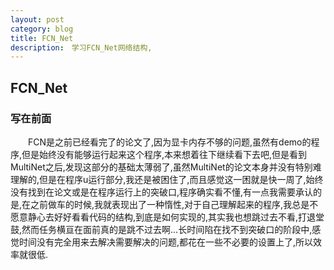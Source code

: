 ```yaml
---
layout: post
category: blog
title: FCN_Net
description:　学习FCN_Net网络结构,
---
```


## FCN_Net
### 写在前面
　　FCN是之前已经看完了的论文了,因为显卡内存不够的问题,虽然有demo的程序,但是始终没有能够运行起来这个程序,本来想着往下继续看下去吧,但是看到MultiNet之后,发现这部分的基础太薄弱了,虽然MultiNet的论文本身并没有特别难理解的,但是在程序u运行部分,我还是被困住了,而且感觉这一困就是快一周了,始终没有找到在论文或是在程序运行上的突破口,程序确实看不懂,有一点我需要承认的是,在之前做车的时候,我就表现出了一种惰性,对于自己理解起来的程序,我总是不愿意静心去好好看看代码的结构,到底是如何实现的,其实我也想跳过去不看,打退堂鼓,然而任务横亘在面前真的是跳不过去啊...长时间陷在找不到突破口的阶段中,感觉时间没有完全用来去解决需要解决的问题,都花在一些不必要的设置上了,所以效率就很低.